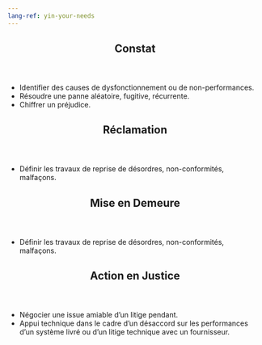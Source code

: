 ```yaml
---
lang-ref: yin-your-needs
---
```

<section id="constat">
    <header class="major">
        <h2>Constat</h2>
    </header>
    <ul>
        <li>Identifier des causes de dysfonctionnement ou de non-performances.</li>
        <li>Résoudre une panne aléatoire, fugitive, récurrente.</li>
        <li>Chiffrer un préjudice.</li>
    </ul>
</section>

<section id="reclamation">
    <header class="major">
        <h2>Réclamation</h2>
    </header>
    <ul>
        <li>Définir les travaux de reprise de désordres, non-conformités, malfaçons.</li>
    </ul>
</section>

<section id="mise-en-demeure">
    <header class="major">
        <h2>Mise en Demeure</h2>
    </header>
    <ul>
        <li>Définir les travaux de reprise de désordres, non-conformités, malfaçons.</li>
    </ul>
</section>

<section id="action-en-justice">
    <header class="major">
        <h2>Action en Justice</h2>
    </header>
    <ul>
        <li>Négocier une issue amiable d’un litige pendant.</li>
        <li>Appui technique dans le cadre d’un désaccord sur les performances d’un système livré ou d’un litige technique avec un fournisseur.</li>
    </ul>
</section>